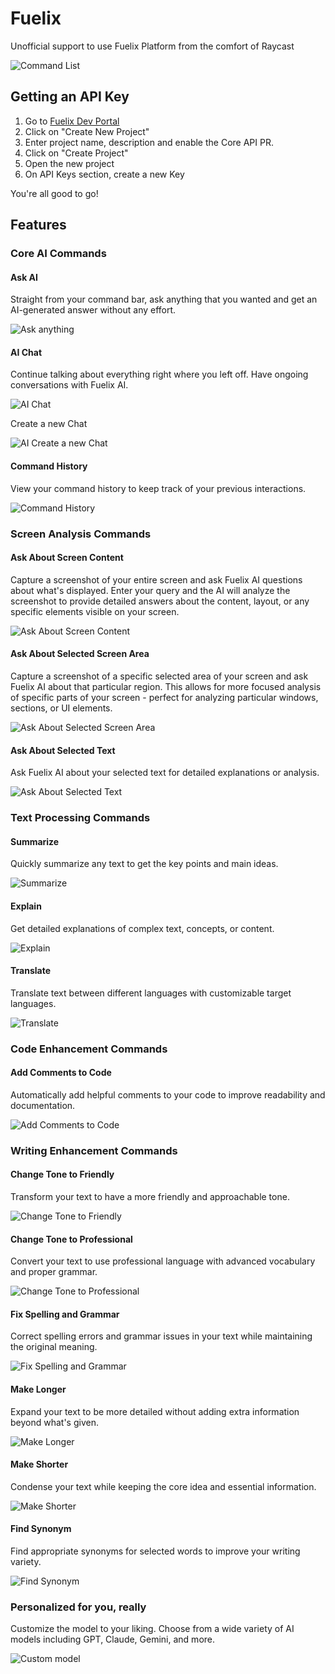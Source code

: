 # Fuelix

Unofficial support to use Fuelix Platform from the comfort of Raycast

![Command List](metadata/1.png)

## Getting an API Key

1. Go to [Fuelix Dev Portal](https://dev.fuelix.ai)
2. Click on "Create New Project"
3. Enter project name, description and enable the Core API PR.
4. Click on "Create Project"
5. Open the new project
6. On API Keys section, create a new Key

You're all good to go!

## Features

### Core AI Commands

#### Ask AI

Straight from your command bar, ask anything that you wanted and get an AI-generated answer without any effort.

![Ask anything](metadata/askAI.png)

#### AI Chat

Continue talking about everything right where you left off. Have ongoing conversations with Fuelix AI.

![AI Chat](metadata/aiChat.png)

Create a new Chat

![AI Create a new Chat](metadata/aiChatNewChat.png)

#### Command History

View your command history to keep track of your previous interactions.

![Command History](metadata/commandHistory.png)

### Screen Analysis Commands

#### Ask About Screen Content

Capture a screenshot of your entire screen and ask Fuelix AI questions about what's displayed. Enter your query and the AI will analyze the screenshot to provide detailed answers about the content, layout, or any specific elements visible on your screen.

![Ask About Screen Content](metadata/askAboutScreenContent.png)

#### Ask About Selected Screen Area

Capture a screenshot of a specific selected area of your screen and ask Fuelix AI about that particular region. This allows for more focused analysis of specific parts of your screen - perfect for analyzing particular windows, sections, or UI elements.

![Ask About Selected Screen Area](metadata/askAboutSelectedScreenArea.png)

#### Ask About Selected Text

Ask Fuelix AI about your selected text for detailed explanations or analysis.

![Ask About Selected Text](metadata/askAboutSelectedText.png)

### Text Processing Commands

#### Summarize

Quickly summarize any text to get the key points and main ideas.

![Summarize](metadata/summarize.png)

#### Explain

Get detailed explanations of complex text, concepts, or content.

![Explain](metadata/explain.png)

#### Translate

Translate text between different languages with customizable target languages.

![Translate](metadata/translate.png)

### Code Enhancement Commands

#### Add Comments to Code

Automatically add helpful comments to your code to improve readability and documentation.

![Add Comments to Code](metadata/addCommentsToCode.png)

### Writing Enhancement Commands

#### Change Tone to Friendly

Transform your text to have a more friendly and approachable tone.

![Change Tone to Friendly](metadata/changeToneFriendly.png)

#### Change Tone to Professional

Convert your text to use professional language with advanced vocabulary and proper grammar.

![Change Tone to Professional](metadata/changeToneToProfessional.png)

#### Fix Spelling and Grammar

Correct spelling errors and grammar issues in your text while maintaining the original meaning.

![Fix Spelling and Grammar](metadata/fixSpellingAndGrammar.png)

#### Make Longer

Expand your text to be more detailed without adding extra information beyond what's given.

![Make Longer](metadata/makeLonger.png)

#### Make Shorter

Condense your text while keeping the core idea and essential information.

![Make Shorter](metadata/makeShorter.png)

#### Find Synonym

Find appropriate synonyms for selected words to improve your writing variety.

![Find Synonym](metadata/findSynonym.png)

### Personalized for you, really

Customize the model to your liking. Choose from a wide variety of AI models including GPT, Claude, Gemini, and more.

![Custom model](metadata/aiChatNewChat.png)
